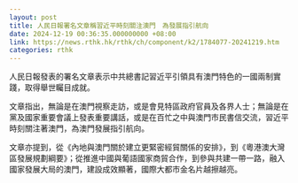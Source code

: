 ```yaml
---
layout: post
title: 人民日報署名文章稱習近平時刻關注澳門　為發展指引航向
date: 2024-12-19 00:36:35.000000000 +08:00
link: https://news.rthk.hk/rthk/ch/component/k2/1784077-20241219.htm
categories: rthk
---
```


人民日報發表的署名文章表示中共總書記習近平引領具有澳門特色的一國兩制實踐，取得舉世矚目成就。

文章指出，無論是在澳門視察走訪，或是會見特區政府官員及各界人士；無論是在黨及國家重要會議上發表重要講話，或是在百忙之中與澳門市民書信交流，習近平時刻關注著澳門，為澳門發展指引航向。

文章亦提到，從《內地與澳門關於建立更緊密經貿關係的安排》，到《粵港澳大灣區發展規劃綱要》；從推進中國與葡語國家商貿合作，到參與共建一帶一路，融入國家發展大局的澳門，建設成效顯著，國際大都市金名片越擦越亮。
